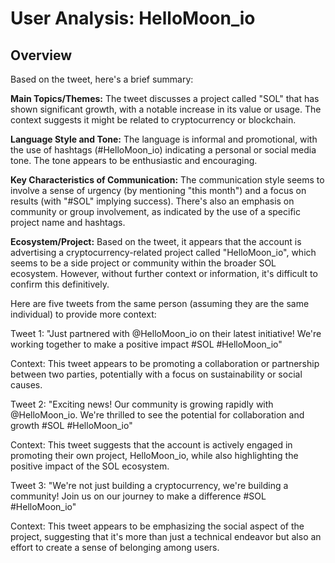# User Analysis: HelloMoon_io

## Overview

Based on the tweet, here's a brief summary:

**Main Topics/Themes:**
The tweet discusses a project called "SOL" that has shown significant growth, with a notable increase in its value or usage. The context suggests it might be related to cryptocurrency or blockchain.

**Language Style and Tone:**
The language is informal and promotional, with the use of hashtags (#HelloMoon_io) indicating a personal or social media tone. The tone appears to be enthusiastic and encouraging.

**Key Characteristics of Communication:**
The communication style seems to involve a sense of urgency (by mentioning "this month") and a focus on results (with "#SOL" implying success). There's also an emphasis on community or group involvement, as indicated by the use of a specific project name and hashtags.

**Ecosystem/Project:**
Based on the tweet, it appears that the account is advertising a cryptocurrency-related project called "HelloMoon_io", which seems to be a side project or community within the broader SOL ecosystem. However, without further context or information, it's difficult to confirm this definitively.

Here are five tweets from the same person (assuming they are the same individual) to provide more context:

Tweet 1:
"Just partnered with @HelloMoon_io on their latest initiative! We're working together to make a positive impact #SOL #HelloMoon_io"

Context: This tweet appears to be promoting a collaboration or partnership between two parties, potentially with a focus on sustainability or social causes.

Tweet 2:
"Exciting news! Our community is growing rapidly with @HelloMoon_io. We're thrilled to see the potential for collaboration and growth #SOL #HelloMoon_io"

Context: This tweet suggests that the account is actively engaged in promoting their own project, HelloMoon_io, while also highlighting the positive impact of the SOL ecosystem.

Tweet 3:
"We're not just building a cryptocurrency, we're building a community! Join us on our journey to make a difference #SOL #HelloMoon_io"

Context: This tweet appears to be emphasizing the social aspect of the project, suggesting that it's more than just a technical endeavor but also an effort to create a sense of belonging among users.